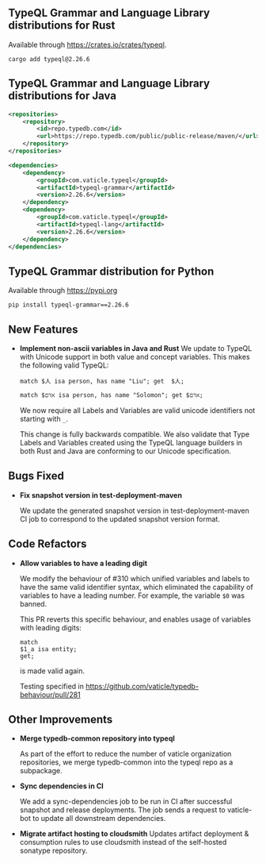 
## TypeQL Grammar and Language Library distributions for Rust

Available through https://crates.io/crates/typeql.
```
cargo add typeql@2.26.6
```

## TypeQL Grammar and Language Library distributions for Java

```xml
<repositories>
    <repository>
        <id>repo.typedb.com</id>
        <url>https://repo.typedb.com/public/public-release/maven/</url>
    </repository>
</repositories>

<dependencies>
    <dependency>
        <groupId>com.vaticle.typeql</groupId>
        <artifactId>typeql-grammar</artifactId>
        <version>2.26.6</version>
    </dependency>
    <dependency>
        <groupId>com.vaticle.typeql</groupId>
        <artifactId>typeql-lang</artifactId>
        <version>2.26.6</version>
    </dependency>
</dependencies>
```

## TypeQL Grammar distribution for Python

Available through https://pypi.org

```
pip install typeql-grammar==2.26.6
```


## New Features
- **Implement non-ascii variables in Java and Rust**
  We update to TypeQL with Unicode support in both value and concept variables. This makes the following valid TypeQL:
  ```
  match $人 isa person, has name "Liu"; get  $人;
  ```
  ```
  match $אדם isa person, has name "Solomon"; get $אדם; 
  ```

  We now require all Labels and Variables are valid unicode identifiers not starting with `_`.

  This change is fully backwards compatible. We also validate that Type Labels and Variables created using the TypeQL language builders in both Rust and Java are conforming to our Unicode specification.



## Bugs Fixed
- **Fix snapshot version in test-deployment-maven**

  We update the generated snapshot version in test-deployment-maven CI job to correspond to the updated snapshot version format.


## Code Refactors
- **Allow variables to have a leading digit**

  We modify the behaviour of #310 which unified variables and labels to have the same valid identifier syntax, which eliminated the capability of variables to have a leading number. For example, the variable `$0` was banned.

  This PR reverts this specific behaviour, and enables usage of variables with leading digits:
  ```
  match
  $1_a isa entity;
  get;
  ```
  is made valid again.

  Testing specified in https://github.com/vaticle/typedb-behaviour/pull/281



## Other Improvements
- **Merge typedb-common repository into typeql**

  As part of the effort to reduce the number of vaticle organization repositories, we merge typedb-common into the typeql repo as a subpackage.

- **Sync dependencies in CI**

  We add a sync-dependencies job to be run in CI after successful snapshot and release deployments. The job sends a request to vaticle-bot to update all downstream dependencies.

- **Migrate artifact hosting to cloudsmith**
  Updates artifact deployment & consumption rules to use cloudsmith instead of the self-hosted sonatype repository.

